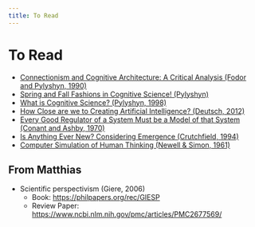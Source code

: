 ```yaml
---
title: To Read
---
```

# To Read
- [Connectionism and Cognitive Architecture: A Critical Analysis (Fodor and Pylyshyn, 1990)](http://ruccs.rutgers.edu/images/personal-zenon-pylyshyn/proseminars/Proseminar13/ConnectionistArchitecture.pdf)
- [Spring and Fall Fashions in Cognitive Science! (Pylyshyn)](http://ruccs.rutgers.edu/zenon/25-personal-sites/zenon-pylyshyn/291-spring-and-fall-fashions-in-cognitive-science)
- [What is Cognitive Science? (Pylyshyn, 1998)](http://ruccs.rutgers.edu/images/personal-zenon-pylyshyn/proseminars/Proseminar13/WhatIsCogsci.pdf)
- [How Close are we to Creating Artificial Intelligence? (Deutsch, 2012)](https://aeon.co/essays/how-close-are-we-to-creating-artificial-intelligence)
- [Every Good Regulator of a System Must be a Model of that System (Conant and Ashby, 1970)](http://pespmc1.vub.ac.be/books/Conant_Ashby.pdf)
- [Is Anything Ever New? Considering Emergence (Crutchfield, 1994)](http://csc.ucdavis.edu/~cmg/papers/EverNew.pdf)
- [Computer Simulation of Human Thinking (Newell & Simon, 1961)](http://www.cogsci.ucsd.edu/~coulson/203/newell-simon.pdf)

## From Matthias
- Scientific perspectivism (Giere, 2006)
  - Book: https://philpapers.org/rec/GIESP
  - Review Paper: https://www.ncbi.nlm.nih.gov/pmc/articles/PMC2677569/
